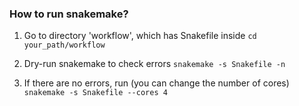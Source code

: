 ### How to run snakemake?

1. Go to directory 'workflow', which has Snakefile inside
```cd your_path/workflow```

2. Dry-run snakemake to check errors
```snakemake -s Snakefile -n```

3. If there are no errors, run (you can change the number of cores)
```snakemake -s Snakefile --cores 4```
